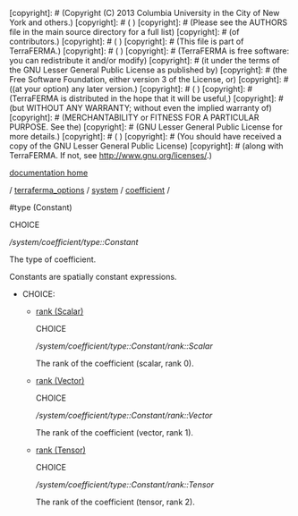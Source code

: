 [copyright]: # (Copyright (C) 2013 Columbia University in the City of New York and others.)
[copyright]: # ( )
[copyright]: # (Please see the AUTHORS file in the main source directory for a full list)
[copyright]: # (of contributors.)
[copyright]: # ( )
[copyright]: # (This file is part of TerraFERMA.)
[copyright]: # ( )
[copyright]: # (TerraFERMA is free software: you can redistribute it and/or modify)
[copyright]: # (it under the terms of the GNU Lesser General Public License as published by)
[copyright]: # (the Free Software Foundation, either version 3 of the License, or)
[copyright]: # ((at your option) any later version.)
[copyright]: # ( )
[copyright]: # (TerraFERMA is distributed in the hope that it will be useful,)
[copyright]: # (but WITHOUT ANY WARRANTY; without even the implied warranty of)
[copyright]: # (MERCHANTABILITY or FITNESS FOR A PARTICULAR PURPOSE. See the)
[copyright]: # (GNU Lesser General Public License for more details.)
[copyright]: # ( )
[copyright]: # (You should have received a copy of the GNU Lesser General Public License)
[copyright]: # (along with TerraFERMA. If not, see <http://www.gnu.org/licenses/>.)

[documentation home](Documentation)

/ [terraferma_options](../../../terraferma_options) / [system](../../system) / [coefficient](../coefficient) /

#type (Constant)

CHOICE 

*/system/coefficient/type::Constant*

The type of coefficient.

Constants are spatially constant expressions.

* CHOICE:
    * [rank (Scalar)](type__Constant/rank__Scalar "child")

        CHOICE 

        */system/coefficient/type::Constant/rank::Scalar*

        The rank of the coefficient (scalar, rank 0).

    * [rank (Vector)](type__Constant/rank__Vector "child")

        CHOICE 

        */system/coefficient/type::Constant/rank::Vector*

        The rank of the coefficient (vector, rank 1).

    * [rank (Tensor)](type__Constant/rank__Tensor "child")

        CHOICE 

        */system/coefficient/type::Constant/rank::Tensor*

        The rank of the coefficient (tensor, rank 2).

[autogenerated]: # (This file was automatically generated from the schema file:/home/cwilson/repos/github/TerraFERMA/TerraFERMA/buckettools/schemas/function.rng.)

